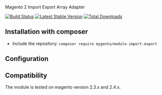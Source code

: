 Magento 2 Import Export Array Adapter

[![Build Status](https://travis-ci.com/mygento/module-import-export.svg?branch=v2.3)](https://travis-ci.com/mygento/module-import-export)
[![Latest Stable Version](https://poser.pugx.org/mygento/module-import-export/v/stable)](https://packagist.org/packages/mygento/module-import-export)
[![Total Downloads](https://poser.pugx.org/mygento/module-import-export/downloads)](https://packagist.org/packages/mygento/module-import-export)

## Installation with composer
* Include the repository: `composer require mygento/module-import-export`

## Configuration

## Compatibility
The module is tested on magento version 2.3.x and 2.4.x.
